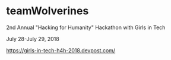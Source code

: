 # teamWolverines
2nd Annual "Hacking for Humanity" Hackathon with Girls in Tech

July 28-July 29, 2018

https://girls-in-tech-h4h-2018.devpost.com/